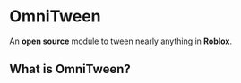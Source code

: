 # OmniTween
An **open source** module to tween nearly anything in **Roblox**.

## What is OmniTween?


